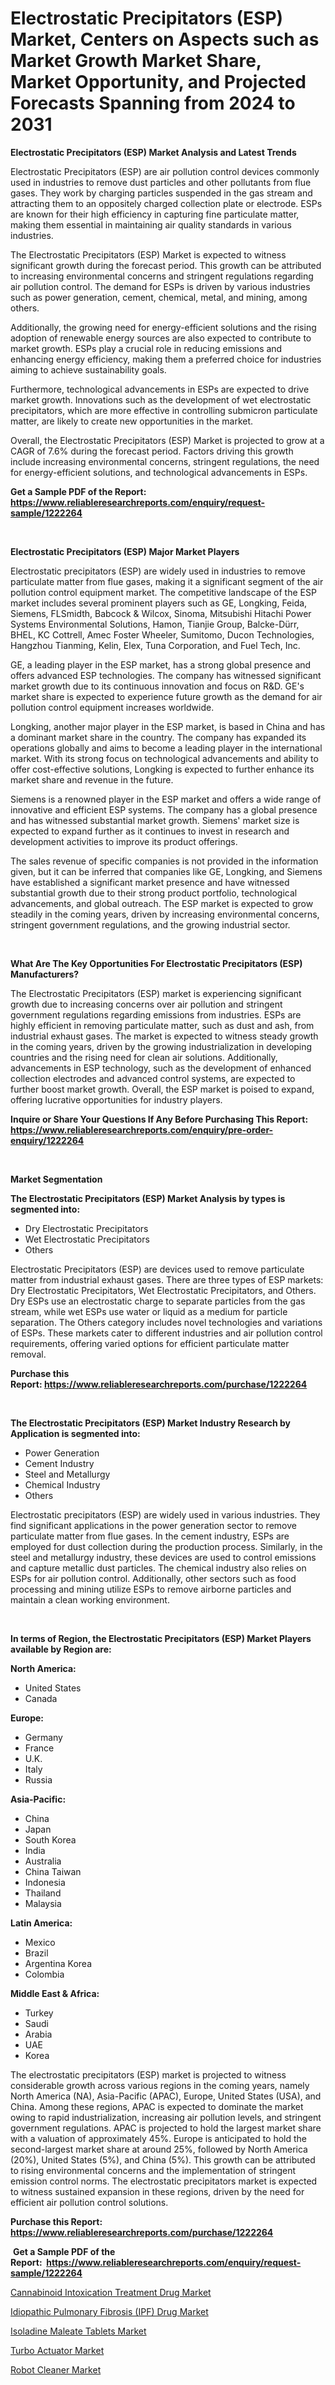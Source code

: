 <p><h1>Electrostatic Precipitators (ESP) Market, Centers on Aspects such as Market Growth Market Share, Market Opportunity, and Projected Forecasts Spanning from 2024 to 2031</h1></p><p><strong>Electrostatic Precipitators (ESP) Market Analysis and Latest Trends</strong></p>
<p><p>Electrostatic Precipitators (ESP) are air pollution control devices commonly used in industries to remove dust particles and other pollutants from flue gases. They work by charging particles suspended in the gas stream and attracting them to an oppositely charged collection plate or electrode. ESPs are known for their high efficiency in capturing fine particulate matter, making them essential in maintaining air quality standards in various industries.</p><p>The Electrostatic Precipitators (ESP) Market is expected to witness significant growth during the forecast period. This growth can be attributed to increasing environmental concerns and stringent regulations regarding air pollution control. The demand for ESPs is driven by various industries such as power generation, cement, chemical, metal, and mining, among others.</p><p>Additionally, the growing need for energy-efficient solutions and the rising adoption of renewable energy sources are also expected to contribute to market growth. ESPs play a crucial role in reducing emissions and enhancing energy efficiency, making them a preferred choice for industries aiming to achieve sustainability goals.</p><p>Furthermore, technological advancements in ESPs are expected to drive market growth. Innovations such as the development of wet electrostatic precipitators, which are more effective in controlling submicron particulate matter, are likely to create new opportunities in the market.</p><p>Overall, the Electrostatic Precipitators (ESP) Market is projected to grow at a CAGR of 7.6% during the forecast period. Factors driving this growth include increasing environmental concerns, stringent regulations, the need for energy-efficient solutions, and technological advancements in ESPs.</p></p>
<p><strong>Get a Sample PDF of the Report:&nbsp; <a href="https://www.reliableresearchreports.com/enquiry/request-sample/1222264">https://www.reliableresearchreports.com/enquiry/request-sample/1222264</a></strong></p>
<p>&nbsp;</p>
<p><strong>Electrostatic Precipitators (ESP) Major Market Players</strong></p>
<p><p>Electrostatic precipitators (ESP) are widely used in industries to remove particulate matter from flue gases, making it a significant segment of the air pollution control equipment market. The competitive landscape of the ESP market includes several prominent players such as GE, Longking, Feida, Siemens, FLSmidth, Babcock & Wilcox, Sinoma, Mitsubishi Hitachi Power Systems Environmental Solutions, Hamon, Tianjie Group, Balcke-Dürr, BHEL, KC Cottrell, Amec Foster Wheeler, Sumitomo, Ducon Technologies, Hangzhou Tianming, Kelin, Elex, Tuna Corporation, and Fuel Tech, Inc. </p><p>GE, a leading player in the ESP market, has a strong global presence and offers advanced ESP technologies. The company has witnessed significant market growth due to its continuous innovation and focus on R&D. GE's market share is expected to experience future growth as the demand for air pollution control equipment increases worldwide.</p><p>Longking, another major player in the ESP market, is based in China and has a dominant market share in the country. The company has expanded its operations globally and aims to become a leading player in the international market. With its strong focus on technological advancements and ability to offer cost-effective solutions, Longking is expected to further enhance its market share and revenue in the future.</p><p>Siemens is a renowned player in the ESP market and offers a wide range of innovative and efficient ESP systems. The company has a global presence and has witnessed substantial market growth. Siemens' market size is expected to expand further as it continues to invest in research and development activities to improve its product offerings.</p><p>The sales revenue of specific companies is not provided in the information given, but it can be inferred that companies like GE, Longking, and Siemens have established a significant market presence and have witnessed substantial growth due to their strong product portfolio, technological advancements, and global outreach. The ESP market is expected to grow steadily in the coming years, driven by increasing environmental concerns, stringent government regulations, and the growing industrial sector.</p></p>
<p>&nbsp;</p>
<p><strong>What Are The Key Opportunities For Electrostatic Precipitators (ESP) Manufacturers?</strong></p>
<p><p>The Electrostatic Precipitators (ESP) market is experiencing significant growth due to increasing concerns over air pollution and stringent government regulations regarding emissions from industries. ESPs are highly efficient in removing particulate matter, such as dust and ash, from industrial exhaust gases. The market is expected to witness steady growth in the coming years, driven by the growing industrialization in developing countries and the rising need for clean air solutions. Additionally, advancements in ESP technology, such as the development of enhanced collection electrodes and advanced control systems, are expected to further boost market growth. Overall, the ESP market is poised to expand, offering lucrative opportunities for industry players.</p></p>
<p><strong>Inquire or Share Your Questions If Any Before Purchasing This Report: <a href="https://www.reliableresearchreports.com/enquiry/pre-order-enquiry/1222264">https://www.reliableresearchreports.com/enquiry/pre-order-enquiry/1222264</a></strong></p>
<p>&nbsp;</p>
<p><strong>Market Segmentation</strong></p>
<p><strong>The Electrostatic Precipitators (ESP) Market Analysis by types is segmented into:</strong></p>
<p><ul><li>Dry Electrostatic Precipitators</li><li>Wet Electrostatic Precipitators</li><li>Others</li></ul></p>
<p><p>Electrostatic Precipitators (ESP) are devices used to remove particulate matter from industrial exhaust gases. There are three types of ESP markets: Dry Electrostatic Precipitators, Wet Electrostatic Precipitators, and Others. Dry ESPs use an electrostatic charge to separate particles from the gas stream, while wet ESPs use water or liquid as a medium for particle separation. The Others category includes novel technologies and variations of ESPs. These markets cater to different industries and air pollution control requirements, offering varied options for efficient particulate matter removal.</p></p>
<p><strong>Purchase this Report:&nbsp;<a href="https://www.reliableresearchreports.com/purchase/1222264">https://www.reliableresearchreports.com/purchase/1222264</a></strong></p>
<p>&nbsp;</p>
<p><strong>The Electrostatic Precipitators (ESP) Market Industry Research by Application is segmented into:</strong></p>
<p><ul><li>Power Generation</li><li>Cement Industry</li><li>Steel and Metallurgy</li><li>Chemical Industry</li><li>Others</li></ul></p>
<p><p>Electrostatic precipitators (ESP) are widely used in various industries. They find significant applications in the power generation sector to remove particulate matter from flue gases. In the cement industry, ESPs are employed for dust collection during the production process. Similarly, in the steel and metallurgy industry, these devices are used to control emissions and capture metallic dust particles. The chemical industry also relies on ESPs for air pollution control. Additionally, other sectors such as food processing and mining utilize ESPs to remove airborne particles and maintain a clean working environment.</p></p>
<p>&nbsp;</p>
<p><strong>In terms of Region, the Electrostatic Precipitators (ESP) Market Players available by Region are:</strong></p>
<p>
    <p> <strong> North America: </strong>
        <ul>
            <li>United States</li>
            <li>Canada</li>
        </ul>
        </p> 
    <p> <strong> Europe: </strong>
        <ul>
            <li>Germany</li>
            <li>France</li>
            <li>U.K.</li>
            <li>Italy</li>
            <li>Russia</li>
        </ul>
        </p> 
    <p> <strong> Asia-Pacific: </strong>
        <ul>
            <li>China</li>
            <li>Japan</li>
            <li>South Korea</li>
            <li>India</li>
            <li>Australia</li>
            <li>China Taiwan</li>
            <li>Indonesia</li>
            <li>Thailand</li>
            <li>Malaysia</li>
        </ul>
        </p> 
    <p> <strong> Latin America: </strong>
        <ul>
            <li>Mexico</li>
            <li>Brazil</li>
            <li>Argentina Korea</li>
            <li>Colombia</li>
        </ul>
        </p> 
    <p> <strong> Middle East & Africa: </strong>
        <ul>
            <li>Turkey</li>
            <li>Saudi</li>
            <li>Arabia</li>
            <li>UAE</li>
            <li>Korea</li>
        </ul>
    </p>
    </p>
<p><p>The electrostatic precipitators (ESP) market is projected to witness considerable growth across various regions in the coming years, namely North America (NA), Asia-Pacific (APAC), Europe, United States (USA), and China. Among these regions, APAC is expected to dominate the market owing to rapid industrialization, increasing air pollution levels, and stringent government regulations. APAC is projected to hold the largest market share with a valuation of approximately 45%. Europe is anticipated to hold the second-largest market share at around 25%, followed by North America (20%), United States (5%), and China (5%). This growth can be attributed to rising environmental concerns and the implementation of stringent emission control norms. The electrostatic precipitators market is expected to witness sustained expansion in these regions, driven by the need for efficient air pollution control solutions.</p></p>
<p><strong>Purchase this Report: <a href="https://www.reliableresearchreports.com/purchase/1222264">https://www.reliableresearchreports.com/purchase/1222264</a></strong></p>
<p>&nbsp;<strong>Get a Sample PDF of the Report:&nbsp;&nbsp;<a href="https://www.reliableresearchreports.com/enquiry/request-sample/1222264">https://www.reliableresearchreports.com/enquiry/request-sample/1222264</a></strong></p>
<p><strong></strong></p>
<p><p><a href="https://medium.com/@linabernier/cannabinoid-intoxication-treatment-drug-market-insight-market-trends-growth-forecasted-from-2023-292dce318876">Cannabinoid Intoxication Treatment Drug Market</a></p><p><a href="https://medium.com/@linabernier/idiopathic-pulmonary-fibrosis-ipf-drug-market-trends-forecast-and-competitive-analysis-to-2030-b0b43a83dff5">Idiopathic Pulmonary Fibrosis (IPF) Drug Market</a></p><p><a href="https://medium.com/@linabernier/isoladine-maleate-tablets-market-outlook-industry-overview-and-forecast-2023-to-2030-63842954bd09">Isoladine Maleate Tablets Market</a></p><p><a href="https://github.com/santosh758595/Market-Research-Report-List-2/blob/main/turbo-actuator-market.md">Turbo Actuator Market</a></p><p><a href="https://github.com/Chiragrp26/Market-Research-Report-List-2/blob/main/robot-cleaner-market.md">Robot Cleaner Market</a></p></p>
